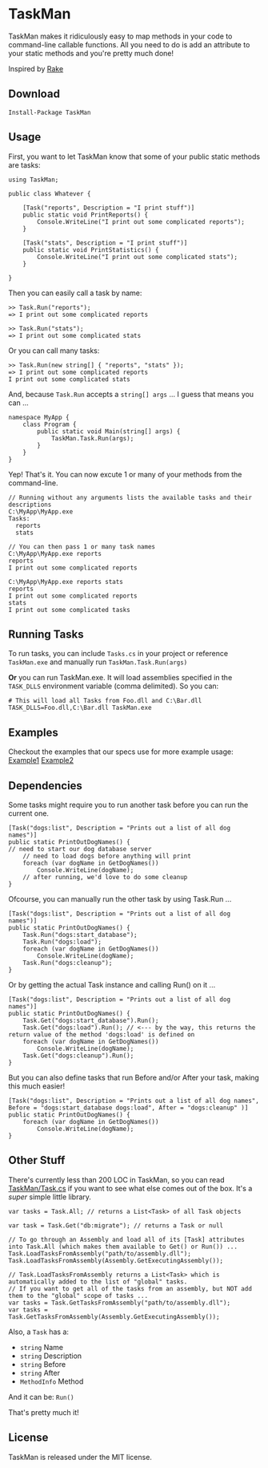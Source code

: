 TaskMan
=======

TaskMan makes it ridiculously easy to map methods in your code to command-line 
callable functions.  All you need to do is add an attribute to your static 
methods and you're pretty much done!

Inspired by [Rake][]

Download
--------

    Install-Package TaskMan

Usage
-----

First, you want to let TaskMan know that some of your public static methods are tasks:

    using TaskMan;

    public class Whatever {

        [Task("reports", Description = "I print stuff")]
        public static void PrintReports() {
            Console.WriteLine("I print out some complicated reports");
        }

        [Task("stats", Description = "I print stuff")]
        public static void PrintStatistics() {
            Console.WriteLine("I print out some complicated stats");
        }

    }

Then you can easily call a task by name:

    >> Task.Run("reports");
    => I print out some complicated reports

    >> Task.Run("stats");
    => I print out some complicated stats

Or you can call many tasks:

    >> Task.Run(new string[] { "reports", "stats" });
    => I print out some complicated reports
    I print out some complicated stats

And, because `Task.Run` accepts a `string[] args` ... I guess that means you can ...

    namespace MyApp {
        class Program {
            public static void Main(string[] args) {
                TaskMan.Task.Run(args);
            }
        }
    }

Yep!  That's it.  You can now excute 1 or many of your methods from the command-line.

    // Running without any arguments lists the available tasks and their descriptions
    C:\MyApp\MyApp.exe
    Tasks:
      reports
      stats

    // You can then pass 1 or many task names
    C:\MyApp\MyApp.exe reports
    reports
    I print out some complicated reports

    C:\MyApp\MyApp.exe reports stats
    reports
    I print out some complicated reports
    stats
    I print out some complicated tasks

Running Tasks
-------------

To run tasks, you can include `Tasks.cs` in your project or reference `TaskMan.exe` and 
manually run `TaskMan.Task.Run(args)`

**Or** you can run TaskMan.exe.  It will load assemblies specified in the `TASK_DLLS` environment 
variable (comma delimited).  So you can:

    # This will load all Tasks from Foo.dll and C:\Bar.dll
    TASK_DLLS=Foo.dll,C:\Bar.dll TaskMan.exe

Examples
--------

Checkout the examples that our specs use for more example usage:
[Example1][]
[Example2][]

Dependencies
------------

Some tasks might require you to run another task before you can run the current one.

    [Task("dogs:list", Description = "Prints out a list of all dog names")]
    public static PrintOutDogNames() {
	// need to start our dog database server
        // need to load dogs before anything will print
        foreach (var dogName in GetDogNames())
            Console.WriteLine(dogName);
        // after running, we'd love to do some cleanup
    }

Ofcourse, you can manually run the other task by using Task.Run ...

    [Task("dogs:list", Description = "Prints out a list of all dog names")]
    public static PrintOutDogNames() {
        Task.Run("dogs:start_database");
        Task.Run("dogs:load");
        foreach (var dogName in GetDogNames())
            Console.WriteLine(dogName);
        Task.Run("dogs:cleanup");
    }

Or by getting the actual Task instance and calling Run() on it ...

    [Task("dogs:list", Description = "Prints out a list of all dog names")]
    public static PrintOutDogNames() {
        Task.Get("dogs:start_database").Run();
        Task.Get("dogs:load").Run(); // <--- by the way, this returns the return value of the method 'dogs:load' is defined on
        foreach (var dogName in GetDogNames())
            Console.WriteLine(dogName);
        Task.Get("dogs:cleanup").Run();
    }

But you can also define tasks that run Before and/or After your task, making this much easier!

    [Task("dogs:list", Description = "Prints out a list of all dog names", Before = "dogs:start_database dogs:load", After = "dogs:cleanup" )]
    public static PrintOutDogNames() {
        foreach (var dogName in GetDogNames())
            Console.WriteLine(dogName);
    }

Other Stuff
-----------

There's currently less than 200 LOC in TaskMan, so you can read [TaskMan/Task.cs][task] if you want to see what else comes out of the box.  It's a *super* simple little library.

    var tasks = Task.All; // returns a List<Task> of all Task objects

    var task = Task.Get("db:migrate"); // returns a Task or null

    // To go through an Assembly and load all of its [Task] attributes into Task.All (which makes them available to Get() or Run()) ...
    Task.LoadTasksFromAssembly("path/to/assembly.dll");
    Task.LoadTasksFromAssembly(Assembly.GetExecutingAssembly());
    
    // Task.LoadTasksFromAssembly returns a List<Task> which is automatically added to the list of "global" tasks.
    // If you want to get all of the tasks from an assembly, but NOT add them to the "global" scope of tasks ...
    var tasks = Task.GetTasksFromAssembly("path/to/assembly.dll");
    var tasks = Task.GetTasksFromAssembly(Assembly.GetExecutingAssembly());

Also, a `Task` has a:

 * `string` Name
 * `string` Description
 * `string` Before
 * `string` After
 * `MethodInfo` Method

And it can be: `Run()`

That's pretty much it!

License
-------

TaskMan is released under the MIT license.

[rake]:          http://rake.rubyforge.org
[Download .dll]: http://github.com/remi/TaskMan/raw/1.0.0.0/TaskMan/bin/Release/TaskMan.dll
[Browse Source]: http://github.com/remi/TaskMan/tree/1.0.0.0
[Example1]:      http://github.com/remi/TaskMan/blob/master/ExampleAssembly1/Tasks.cs
[Example2]:      http://github.com/remi/TaskMan/blob/master/ExampleAssembly2/Tasks.cs
[task]:          https://github.com/remi/TaskMan/blob/master/TaskMan/Task.cs
